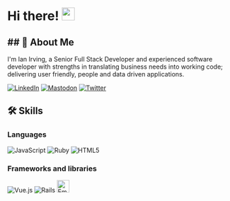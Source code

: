 # Hi there! <img src="https://media.giphy.com/media/hvRJCLFzcasrR4ia7z/giphy.gif" width="29px">
## ## 🚀 About Me

I'm Ian Irving, a Senior Full Stack Developer and experienced software developer with strengths in translating business needs into working code; delivering user friendly, people and data driven applications.

<a href="https://www.linkedin.com/in/ianairving/" rel="me"><img alt="LinkedIn" src="https://img.shields.io/badge/LinkedIn-1DA1F2?style=for-the-badge&logo=linkedin&logoColor=white"></a>
<a rel="me" href="https://ruby.social/@iani"><img alt="Mastodon" src="https://img.shields.io/badge/Mastodon-1DA1F2?style=for-the-badge&logo=mastodon&logoColor=white"></a>
<a href="https://twitter.com/ianirving" rel="me"><img alt="Twitter" src="https://img.shields.io/badge/Twitter-1DA1F2?style=for-the-badge&logo=twitter&logoColor=white"></a>


## 🛠️ Skills

### Languages
<img alt="JavaScript" src="https://img.shields.io/badge/javascript-%23323330.svg?style=for-the-badge&logo=javascript&logoColor=%23F7DF1E"/>
<img alt="Ruby" src="https://img.shields.io/badge/ruby-%23CC342D.svg?style=for-the-badge&logo=ruby&logoColor=white"/>
<img alt="HTML5" src="https://img.shields.io/badge/html5-%23E34F26.svg?style=for-the-badge&logo=html5&logoColor=white"/>

### Frameworks and libraries
<img alt="Vue.js" src="https://img.shields.io/badge/vuejs-%2335495e.svg?style=for-the-badge&logo=vue-dot-js&logoColor=%234FC08D"/>
<img alt="Rails" src="https://img.shields.io/badge/rails-%23CC0000.svg?style=for-the-badge&logo=ruby-on-rails&logoColor=white"/>

<img alt="Ember JS" src="https://github.com/ember-learn/ember-website/blob/main/public/images/brand/ember-4c.svg" height="28px">
